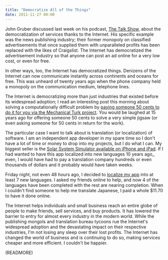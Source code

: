 ```yaml
---
title: "Democratize All of the Things"
date: 2011-11-27 00:00
---
```


John Gruber discussed last week on his podcast, [The Talk Show](http://5by5.tv/talkshow), about the democratization of services thanks to the Internet. His specific example was the news publishing industry; their former monopoly on classified advertisements that once supplied them with unparalleled profits has been replaced with the likes of Craigslist. The Internet has democratized the advertisement industry so that anyone can post an ad online for a very low cost, or even for free.

In other ways, too, the Internet has democratized things. Denizens of the Internet can now communicate instantly across continents and oceans for free. This was unheard of twenty years ago when the phone company held a monopoly on the communication medium, telephone lines.

The Internet is democratizing more than just industries that existed before its widespread adoption; I read an interesting post this morning about solving a computationally difficult problem by [paying someone 50 cents to do it for you via the Mechanical Turk project](http://code.recollect.com/post/13372390010/mechanical-turk-unshredder). You would be laughed at 15 years ago for offering someone 50 cents to solve a very simple jigsaw (or even asking someone for 50 cents in return for the work).

The particular case I want to talk about is translation (or localization) of software. I am an independent app developer in my spare time so I don't have a lot of time or money to drop into my projects, but I do what I can. My biggest seller is the [Solar System Simulator available on iPhone and iPad](http://itunes.apple.com/us/app/solar-system-simulation/id407799974?mt=8&ls=1). If I had wanted to have this app localized into new languages 10 years ago,, even, I would have had to pay a translation company hundreds or even thousands of dollars and it probably would have taken weeks.

Friday night, not even 48 hours ago, I decided to [localize my app](http://mygengo.com/string/p/solar-system-simulation-1) into at least 7 new languages. I asked my friends online to help, and now 4 of the languages have been completed with the rest are nearing completion. When I couldn't find someone to help me translate Japanese, I paid a whole $11.70 to have it done online.

The Internet helps individuals and small business reach an entire globe of people to make friends, sell services, and buy products. It has lowered the barrier to entry for almost every industry in the modern world. While the publishing mongols and translation bureau tycoons rue the Internet's widespread adoption and the&nbsp;devastating&nbsp;impact on their respective industries, I'm not losing any sleep over their lost profits. The Internet has changed the world of business and is continuing to do so, making services cheaper and more efficient. I couldn't be happier.

(READMORE)
